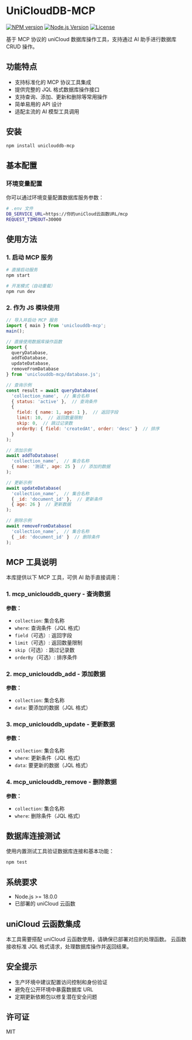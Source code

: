 # UniCloudDB-MCP

[![NPM version](https://img.shields.io/npm/v/uniclouddb-mcp.svg)](https://www.npmjs.com/package/uniclouddb-mcp)
[![Node.js Version](https://img.shields.io/node/v/uniclouddb-mcp.svg)](https://nodejs.org)
[![License](https://img.shields.io/npm/l/uniclouddb-mcp.svg)](https://github.com/username/uniclouddb-mcp/blob/main/LICENSE)

基于 MCP 协议的 uniCloud 数据库操作工具，支持通过 AI 助手进行数据库 CRUD 操作。

## 功能特点

- 支持标准化的 MCP 协议工具集成
- 提供完整的 JQL 格式数据库操作接口
- 支持查询、添加、更新和删除等常用操作
- 简单易用的 API 设计
- 适配主流的 AI 模型工具调用

## 安装

```bash
npm install uniclouddb-mcp
```

## 基本配置

### 环境变量配置

你可以通过环境变量配置数据库服务参数：

```bash
# .env 文件
DB_SERVICE_URL=https://你的uniCloud云函数URL/mcp
REQUEST_TIMEOUT=30000
```

## 使用方法

### 1. 启动 MCP 服务

```bash
# 直接启动服务
npm start

# 开发模式（自动重载）
npm run dev
```

### 2. 作为 JS 模块使用

```javascript
// 导入并启动 MCP 服务
import { main } from 'uniclouddb-mcp';
main();

// 直接使用数据库操作函数
import { 
  queryDatabase, 
  addToDatabase, 
  updateDatabase, 
  removeFromDatabase 
} from 'uniclouddb-mcp/database.js';

// 查询示例
const result = await queryDatabase(
  'collection_name',  // 集合名称
  { status: 'active' },  // 查询条件
  {
    field: { name: 1, age: 1 },  // 返回字段
    limit: 10,  // 返回数量限制
    skip: 0,  // 跳过记录数
    orderBy: { field: 'createdAt', order: 'desc' }  // 排序
  }
);

// 添加示例
await addToDatabase(
  'collection_name',  // 集合名称
  { name: '测试', age: 25 }  // 添加的数据
);

// 更新示例
await updateDatabase(
  'collection_name',  // 集合名称
  { _id: 'document_id' },  // 更新条件
  { age: 26 }  // 更新数据
);

// 删除示例
await removeFromDatabase(
  'collection_name',  // 集合名称
  { _id: 'document_id' }  // 删除条件
);
```

## MCP 工具说明

本库提供以下 MCP 工具，可供 AI 助手直接调用：

### 1. mcp_uniclouddb_query - 查询数据

**参数：**
- `collection`: 集合名称
- `where`: 查询条件（JQL 格式）
- `field`（可选）: 返回字段
- `limit`（可选）: 返回数量限制
- `skip`（可选）: 跳过记录数
- `orderBy`（可选）: 排序条件

### 2. mcp_uniclouddb_add - 添加数据

**参数：**
- `collection`: 集合名称
- `data`: 要添加的数据（JQL 格式）

### 3. mcp_uniclouddb_update - 更新数据

**参数：**
- `collection`: 集合名称
- `where`: 更新条件（JQL 格式）
- `data`: 要更新的数据（JQL 格式）

### 4. mcp_uniclouddb_remove - 删除数据

**参数：**
- `collection`: 集合名称
- `where`: 删除条件（JQL 格式）

## 数据库连接测试

使用内置测试工具验证数据库连接和基本功能：

```bash
npm test
```

## 系统要求

- Node.js >= 18.0.0
- 已部署的 uniCloud 云函数

## uniCloud 云函数集成

本工具需要搭配 uniCloud 云函数使用，请确保已部署对应的处理函数。
云函数接收标准 JQL 格式请求，处理数据库操作并返回结果。

## 安全提示

- 生产环境中建议配置访问控制和身份验证
- 避免在公开环境中暴露数据库 URL
- 定期更新依赖包以修复潜在安全问题

## 许可证

MIT

